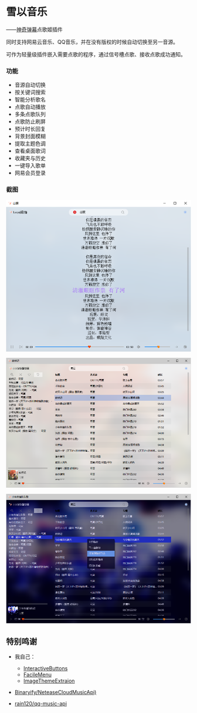 雪以音乐
===

——[神奇弹幕](https://github.com/iwxyi/Bilibili-MagicalDanmaku)点歌姬插件

同时支持网易云音乐、QQ音乐，并在没有版权的时候自动切换至另一音源。

可作为轻量级插件嵌入需要点歌的程序，通过信号槽点歌、接收点歌成功通知。



### 功能

- 音源自动切换
- 按关键词搜索
- 智能分析歌名
- 点歌自动播放
- 多条点歌队列
- 点歌防止刷屏
- 预计时长回复
- 背景封面模糊
- 提取主题色调
- 查看桌面歌词
- 收藏夹与历史
- 一键导入歌单
- 网易会员登录



### 截图

![music2](screenshots/music2.png)

![music1](screenshots/music1.png)

![music3](screenshots/music3.png)



## 特别鸣谢

- 我自己：
  - [InteractiveButtons](https://github.com/iwxyi/Qt-InteractiveButtons)
  - [FacileMenu](https://github.com/iwxyi/Qt-FacileMenu)
  - [ImageThemeExtraion](https://github.com/iwxyi/ImageThemeExtraction)

- [Binaryify/NeteaseCloudMusicApi)](https://github.com/Binaryify/NeteaseCloudMusicApi)
- [rain120/qq-music-api](https://github.com/rain120/qq-music-api)
